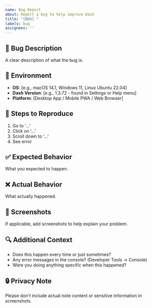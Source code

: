 ```yaml
---
name: Bug Report
about: Report a bug to help improve Dash
title: "[BUG] "
labels: bug
assignees: ''
---
```


## 🐛 Bug Description
A clear description of what the bug is.

## 📱 Environment
- **OS**: [e.g., macOS 14.1, Windows 11, Linux Ubuntu 22.04]
- **Dash Version**: [e.g., 1.3.72 - found in Settings or Help menu]
- **Platform**: [Desktop App / Mobile PWA / Web Browser]

## 🔄 Steps to Reproduce
1. Go to '...'
2. Click on '...'
3. Scroll down to '...'
4. See error

## ✅ Expected Behavior
What you expected to happen.

## ❌ Actual Behavior
What actually happened.

## 📸 Screenshots
If applicable, add screenshots to help explain your problem.

## 🔍 Additional Context
- Does this happen every time or just sometimes?
- Any error messages in the console? (Developer Tools → Console)
- Were you doing anything specific when this happened?

## 🔒 Privacy Note
Please don't include actual note content or sensitive information in screenshots.
